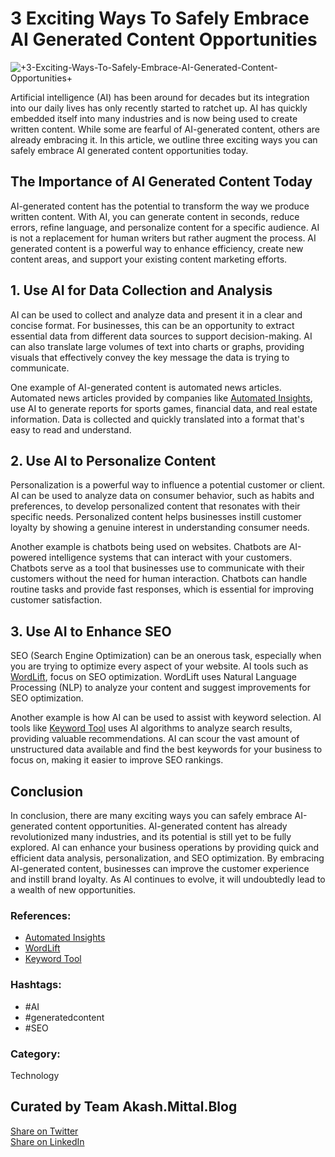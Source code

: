 <html>
 <head>
  <link rel="stylesheet" type="text/css" href="styles.css">
 </head>
 <body>
  <h1>3 Exciting Ways To Safely Embrace AI Generated Content Opportunities</h1> <img src="images/3-Exciting-Ways-To-Safely-Embrace-AI-Generated-Content-Opportunities.jpeg" alt="+3-Exciting-Ways-To-Safely-Embrace-AI-Generated-Content-Opportunities+">
  <p>Artificial intelligence (AI) has been around for decades but its integration into our daily lives has only recently started to ratchet up. AI has quickly embedded itself into many industries and is now being used to create written content. While some are fearful of AI-generated content, others are already embracing it. In this article, we outline three exciting ways you can safely embrace AI generated content opportunities today.</p>
  <h2>The Importance of AI Generated Content Today</h2>
  <p>AI-generated content has the potential to transform the way we produce written content. With AI, you can generate content in seconds, reduce errors, refine language, and personalize content for a specific audience. AI is not a replacement for human writers but rather augment the process. AI generated content is a powerful way to enhance efficiency, create new content areas, and support your existing content marketing efforts.</p>
  <h2>1. Use AI for Data Collection and Analysis</h2>
  <p>AI can be used to collect and analyze data and present it in a clear and concise format. For businesses, this can be an opportunity to extract essential data from different data sources to support decision-making. AI can also translate large volumes of text into charts or graphs, providing visuals that effectively convey the key message the data is trying to communicate.</p>
  <p>One example of AI-generated content is automated news articles. Automated news articles provided by companies like <a href="https://www.automatedinsights.com/">Automated Insights</a>, use AI to generate reports for sports games, financial data, and real estate information. Data is collected and quickly translated into a format that's easy to read and understand.</p>
  <h2>2. Use AI to Personalize Content</h2>
  <p>Personalization is a powerful way to influence a potential customer or client. AI can be used to analyze data on consumer behavior, such as habits and preferences, to develop personalized content that resonates with their specific needs. Personalized content helps businesses instill customer loyalty by showing a genuine interest in understanding consumer needs.</p>
  <p>Another example is chatbots being used on websites. Chatbots are AI-powered intelligence systems that can interact with your customers. Chatbots serve as a tool that businesses use to communicate with their customers without the need for human interaction. Chatbots can handle routine tasks and provide fast responses, which is essential for improving customer satisfaction.</p>
  <h2>3. Use AI to Enhance SEO</h2>
  <p>SEO (Search Engine Optimization) can be an onerous task, especially when you are trying to optimize every aspect of your website. AI tools such as <a href="https://www.wordlift.io/">WordLift</a>, focus on SEO optimization. WordLift uses Natural Language Processing (NLP) to analyze your content and suggest improvements for SEO optimization.</p>
  <p>Another example is how AI can be used to assist with keyword selection. AI tools like <a href="https://seobook.com/keyword-research-tool">Keyword Tool</a> uses AI algorithms to analyze search results, providing valuable recommendations. AI can scour the vast amount of unstructured data available and find the best keywords for your business to focus on, making it easier to improve SEO rankings.</p>
  <h2>Conclusion</h2>
  <p>In conclusion, there are many exciting ways you can safely embrace AI-generated content opportunities. AI-generated content has already revolutionized many industries, and its potential is still yet to be fully explored. AI can enhance your business operations by providing quick and efficient data analysis, personalization, and SEO optimization. By embracing AI-generated content, businesses can improve the customer experience and instill brand loyalty. As AI continues to evolve, it will undoubtedly lead to a wealth of new opportunities.</p>
  <h3>References:</h3>
  <ul>
   <li><a href="https://www.automatedinsights.com/">Automated Insights</a></li>
   <li><a href="https://www.wordlift.io/">WordLift</a></li>
   <li><a href="https://seobook.com/keyword-research-tool">Keyword Tool</a></li>
  </ul>
  <h3>Hashtags:</h3>
  <ul>
   <li>#AI</li>
   <li>#generatedcontent</li>
   <li>#SEO</li>
  </ul>
  <h3>Category:</h3>
  <p>Technology</p>
 <section id=social>
<h2>Curated by Team Akash.Mittal.Blog  </h2>
<p>
  <a href="https://twitter.com/intent/tweet?url=https://akash.mittal.blog/3-Exciting-Ways-To-Safely-Embrace-AI-Generated-Content-Opportunities.html" target="_blank">
  <i class="fa fa-twitter"></i> Share on Twitter
</a>
</br>
<a href="https://www.linkedin.com/shareArticle?url=https://akash.mittal.blog/3-Exciting-Ways-To-Safely-Embrace-AI-Generated-Content-Opportunities.html" target="_blank">
  <i class="fa fa-linkedin"></i> Share on LinkedIn
</a>
</p>
</section>
</body>
</html>